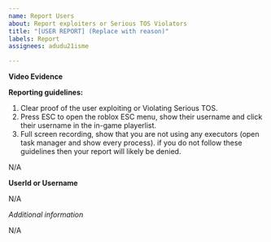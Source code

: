 ```yaml
---
name: Report Users
about: Report exploiters or Serious TOS Violators
title: "[USER REPORT] (Replace with reason)"
labels: Report
assignees: adudu21isme

---
```


**Video Evidence**

**Reporting guidelines:**
1. Clear proof of the user exploiting or Violating Serious TOS.
2. Press ESC to open the roblox ESC menu, show their username and click their username in the in-game playerlist.
3. Full screen recording, show that you are not using any executors (open task manager and show every process). if you do not follow these guidelines then your report will likely be denied.

N/A

**UserId or Username**

N/A

*Additional information*

N/A
